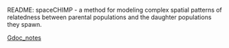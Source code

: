 README:
spaceCHIMP - a method for modeling complex spatial patterns of relatedness
between parental populations and the daughter populations they spawn.

[Gdoc_notes](https://docs.google.com/document/d/11AHNnz5Bgx9Hj0xVtH73Z5hHItdRbc9CBgkvtCYIEVM/edit)
